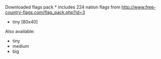 Downloaded flags pack * includes 224 nation flags from http://www.free-country-flags.com/flag_pack.php?id=3

- tiny [80x40]

Also available:
- tiny
- medium
- big
